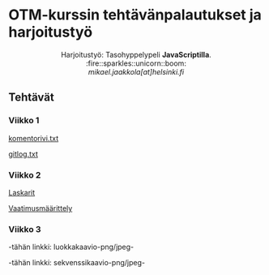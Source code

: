 # OTM-kurssin tehtävänpalautukset ja harjoitustyö

<p align="center">
 Harjoitustyö: Tasohyppelypeli <b>JavaScriptilla</b>.</br>
:fire::sparkles::unicorn::boom:</br>
<i>mikael.jaakkola[at]helsinki.fi</i></br>
 </p>
  
## Tehtävät
### Viikko 1
[komentorivi.txt](https://github.com/magael/otm-harjoitustyo/blob/master/laskarit/viikko1/komentorivi.txt)

[gitlog.txt](https://github.com/magael/otm-harjoitustyo/blob/master/laskarit/viikko1/gitlog.txt)

### Viikko 2
[Laskarit](https://github.com/magael/otm-harjoitustyo/tree/master/laskarit/viikko2)

[Vaatimusmäärittely](https://github.com/magael/otm-harjoitustyo/blob/master/dokumentaatio/vaatimusmaarittely.md)

### Viikko 3
-tähän linkki: luokkakaavio-png/jpeg-

-tähän linkki: sekvenssikaavio-png/jpeg-
